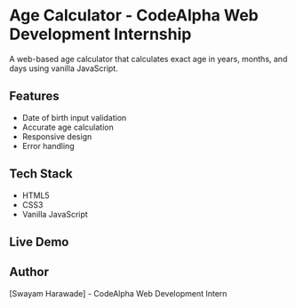 # Age Calculator - CodeAlpha Web Development Internship

A web-based age calculator that calculates exact age in years, months, and days using vanilla JavaScript.

## Features
- Date of birth input validation
- Accurate age calculation
- Responsive design
- Error handling

## Tech Stack
- HTML5
- CSS3
- Vanilla JavaScript

## Live Demo

## Author
[Swayam Harawade] - CodeAlpha Web Development Intern
